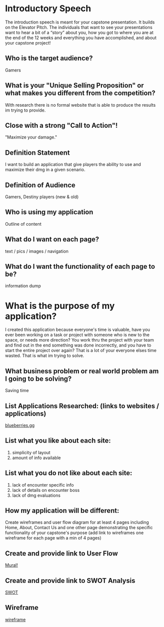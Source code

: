# Introductory Speech
The introduction speech is meant for your capstone presentation. It builds on the Elevator Pitch. The individuals that want to see your presentations want to hear a bit of a “story” about you, how you got to where you are at the end of the 12 weeks and everything you have accomplished, and about your capstone project!

## Who is the target audience?
Gamers

## What is your "Unique Selling Proposition" or what makes you different from the competition?
With research there is no formal website that is able to produce the results im trying to provide.

## Close with a strong "Call to Action"!
"Maximize your damage."


## Definition Statement
I want to build an application that give players the ability to use and maximize their dmg in a given scenario.

## Definition of Audience
Gamers, Destiny players (new & old)

## Who is using my application
Outline of content

## What do I want on each page?
text / pics / images / navigation

## What do I want the functionality of each page to be?
information dump

# What is the purpose of my application?
I created this application because everyone's time is valuable, have you ever been working on a task or project
with someone who is new to the space, or needs more direction? You work thru the project with your team and find out in the end something was done incorrectly, and you have to start the entire project over again? That is a lot of your everyone elses time wasted. That is what im trying to solve.

## What business problem or real world problem am I going to be solving?
Saving time

## List Applications Researched: (links to websites / applications)
[blueberries.gg](https://www.blueberries.gg/)

## List what you like about each site:
1. simplicity of layout
2. amount of info available

## List what you do not like about each site:
1. lack of encounter specific info
2. lack of details on encounter boss
3. lack of dmg evaluations

## How my application will be different:
Create wireframes and user flow diagram for at least 4 pages including Home, About, Contact Us and one other page demonstrating the specific functionality of your capstone's purpose (add link to wireframes one wireframe for each page with a min of 4 pages)

## Create and provide link to User Flow
[Mural!](https://app.mural.co/invitation/mural/josefhutton6423/1680720018025?sender=ud0f71eeaf9087dd87a799470&key=c22281dd-b851-4f2f-86aa-1f730445bb6c)

## Create and provide link to SWOT Analysis
[SWOT](https://docs.google.com/document/d/1zDAv13uzAgdzjN_4SHXt5JqApsTCeigZF_oW9RycDbo/edit?usp=sharing)
## Wireframe


[wireframe](https://drive.google.com/file/d/1TvvXWrOguCwqfnA9hLdtEbNiuVKGDbiH/view?usp=sharing)
